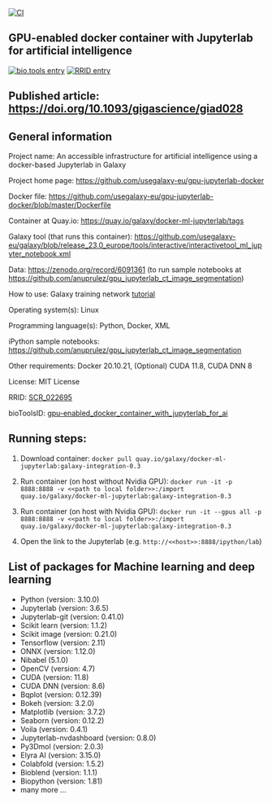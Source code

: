 [![CI](https://github.com/usegalaxy-eu/gpu-jupyterlab-docker/actions/workflows/release.yml/badge.svg)](https://github.com/usegalaxy-eu/gpu-jupyterlab-docker/actions/workflows/release.yml)

## GPU-enabled docker container with Jupyterlab for artificial intelligence

[![bio.tools entry](https://img.shields.io/badge/bio.tools-gpu-enabled_docker_container_with_jupyterlab_for_ai.svg)](https://bio.tools/gpu-enabled_docker_container_with_jupyterlab_for_ai) [![RRID entry](https://img.shields.io/badge/RRID-SCR_022695-blue.svg)](https://scicrunch.org/resources/about/registry/SCR_022695)

## Published article: https://doi.org/10.1093/gigascience/giad028

## General information

Project name: An accessible infrastructure for artificial intelligence using a docker-based Jupyterlab in Galaxy

Project home page: https://github.com/usegalaxy-eu/gpu-jupyterlab-docker

Docker file: https://github.com/usegalaxy-eu/gpu-jupyterlab-docker/blob/master/Dockerfile

Container at Quay.io: https://quay.io/galaxy/docker-ml-jupyterlab/tags

Galaxy tool (that runs this container): https://github.com/usegalaxy-eu/galaxy/blob/release_23.0_europe/tools/interactive/interactivetool_ml_jupyter_notebook.xml

Data: https://zenodo.org/record/6091361 (to run sample notebooks at https://github.com/anuprulez/gpu_jupyterlab_ct_image_segmentation)

How to use: Galaxy training network [tutorial](https://training.galaxyproject.org/training-material/topics/statistics/tutorials/gpu_jupyter_lab/tutorial.html)

Operating system(s): Linux

Programming language(s): Python, Docker, XML

iPython sample notebooks: https://github.com/anuprulez/gpu_jupyterlab_ct_image_segmentation

Other requirements: Docker 20.10.21, (Optional) CUDA 11.8, CUDA DNN 8

License: MIT License

RRID: [SCR_022695](https://scicrunch.org/resources/about/registry/SCR_022695)

bioToolsID: [gpu-enabled_docker_container_with_jupyterlab_for_ai](https://bio.tools/gpu-enabled_docker_container_with_jupyterlab_for_ai)


## Running steps:

1. Download container: `docker pull quay.io/galaxy/docker-ml-jupyterlab:galaxy-integration-0.3`

2. Run container (on host without Nvidia GPU): `docker run -it -p 8888:8888 -v <<path to local folder>>:/import quay.io/galaxy/docker-ml-jupyterlab:galaxy-integration-0.3`

3. Run container (on host with Nvidia GPU): `docker run -it --gpus all -p 8888:8888 -v <<path to local folder>>:/import quay.io/galaxy/docker-ml-jupyterlab:galaxy-integration-0.3`

4. Open the link to the Jupyterlab (e.g. `http://<<host>>:8888/ipython/lab`)

## List of packages for Machine learning and deep learning

- Python (version: 3.10.0)
- Jupyterlab (version: 3.6.5)
- Jupyterlab-git (version: 0.41.0)
- Scikit learn (version: 1.1.2)
- Scikit image (version: 0.21.0)
- Tensorflow (version: 2.11)
- ONNX (version: 1.12.0)
- Nibabel (5.1.0)
- OpenCV (version: 4.7)
- CUDA (version: 11.8)
- CUDA DNN (version: 8.6)
- Bqplot (version: 0.12.39)
- Bokeh (version: 3.2.0)
- Matplotlib (version: 3.7.2)
- Seaborn (version: 0.12.2)
- Voila (version: 0.4.1)
- Jupyterlab-nvdashboard (version: 0.8.0)
- Py3Dmol (version: 2.0.3)
- Elyra AI (version: 3.15.0)
- Colabfold (version: 1.5.2)
- Bioblend (version: 1.1.1)
- Biopython (version: 1.81)
- many more ...
